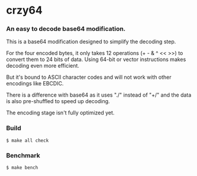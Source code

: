 # crzy64
### An easy to decode base64 modification. 

This is a base64 modification designed to simplify the decoding step.

For the four encoded bytes, it only takes 12 operations (+ - & ^ << >>) to convert them to 24 bits of data. Using 64-bit or vector instructions makes decoding even more efficient.

But it's bound to ASCII character codes and will not work with other encodings like EBCDIC.

There is a difference with base64 as it uses "./" instead of "+/" and the data is also pre-shuffled to speed up decoding.

The encoding stage isn't fully optimized yet.

### Build

    $ make all check

### Benchmark

    $ make bench

